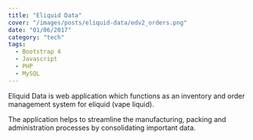 ```yaml
---
title: "Eliquid Data"
cover: "/images/posts/eliquid-data/edv2_orders.png"
date: "01/06/2017"
category: "tech"
tags:
  - Bootstrap 4
  - Javascript
  - PHP
  - MySQL
---
```


Eliquid Data is web application which functions as an inventory and order management system for eliquid (vape liquid).

The application helps to streamline the manufacturing, packing and administration processes by consolidating important data.